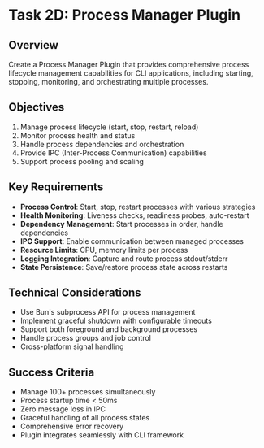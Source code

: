 # Task 2D: Process Manager Plugin

## Overview
Create a Process Manager Plugin that provides comprehensive process lifecycle management capabilities for CLI applications, including starting, stopping, monitoring, and orchestrating multiple processes.

## Objectives
1. Manage process lifecycle (start, stop, restart, reload)
2. Monitor process health and status
3. Handle process dependencies and orchestration
4. Provide IPC (Inter-Process Communication) capabilities
5. Support process pooling and scaling

## Key Requirements
- **Process Control**: Start, stop, restart processes with various strategies
- **Health Monitoring**: Liveness checks, readiness probes, auto-restart
- **Dependency Management**: Start processes in order, handle dependencies
- **IPC Support**: Enable communication between managed processes
- **Resource Limits**: CPU, memory limits per process
- **Logging Integration**: Capture and route process stdout/stderr
- **State Persistence**: Save/restore process state across restarts

## Technical Considerations
- Use Bun's subprocess API for process management
- Implement graceful shutdown with configurable timeouts
- Support both foreground and background processes
- Handle process groups and job control
- Cross-platform signal handling

## Success Criteria
- Manage 100+ processes simultaneously
- Process startup time < 50ms
- Zero message loss in IPC
- Graceful handling of all process states
- Comprehensive error recovery
- Plugin integrates seamlessly with CLI framework